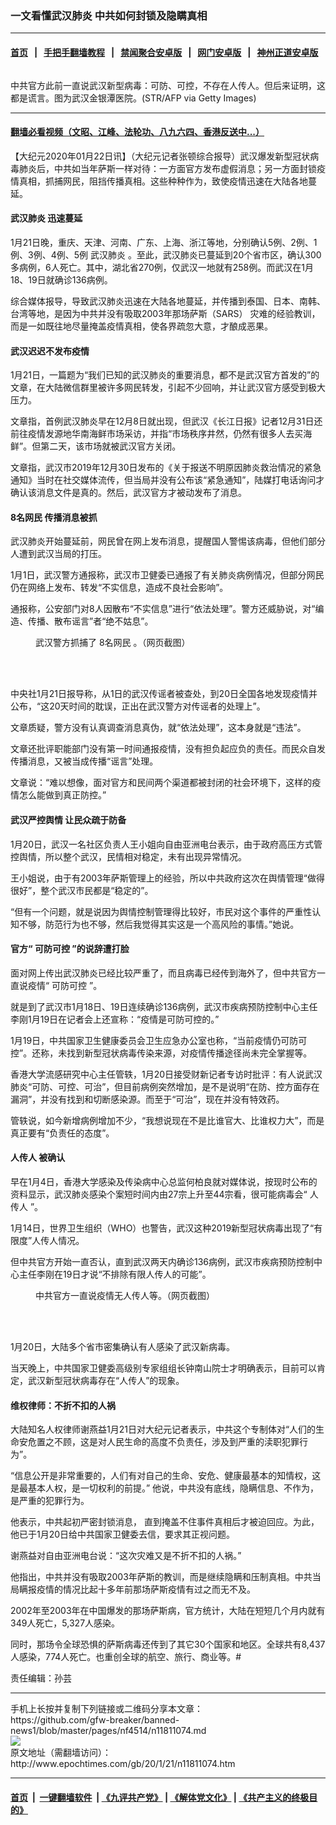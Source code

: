 ### 一文看懂武汉肺炎 中共如何封锁及隐瞒真相
------------------------

#### [首页](https://github.com/gfw-breaker/banned-news1/blob/master/README.md) &nbsp;&nbsp;|&nbsp;&nbsp; [手把手翻墙教程](https://github.com/gfw-breaker/guides/wiki) &nbsp;&nbsp;|&nbsp;&nbsp; [禁闻聚合安卓版](https://github.com/gfw-breaker/bn-android) &nbsp;&nbsp;|&nbsp;&nbsp; [网门安卓版](https://github.com/oGate2/oGate) &nbsp;&nbsp;|&nbsp;&nbsp; [神州正道安卓版](https://github.com/SzzdOgate/update) 



<div><img alt="" class="aligncenter wp-post-image" src="http://i.epochtimes.com/assets/uploads/2020/01/GettyImages-1194364592-600x400.jpg"/>
<div class="red16 caption">
 <p>
  中共官方此前一直说武汉新型病毒：可防、可控，不存在人传人。但后来证明，这都是谎言。图为武汉金银潭医院。(STR/AFP via Getty Images)
 </p>
</div>
</div><hr/>

#### [翻墙必看视频（文昭、江峰、法轮功、八九六四、香港反送中...）](http://167.172.214.107/home.html)

<div><p>
 【大纪元2020年01月22日讯】（大纪元记者张顿综合报导）武汉爆发新型冠状病毒肺炎后，中共如当年萨斯一样对待：一方面官方发布虚假消息；另一方面封锁疫情真相，抓捕网民，阻挡传播真相。这些种种作为，致使疫情迅速在大陆各地蔓延。
</p>
<h4>
 <strong>
  <ok href="http://www.epochtimes.com/gb/tag/%E6%AD%A6%E6%B1%89%E8%82%BA%E7%82%8E.html">
   武汉肺炎
  </ok>
  迅速蔓延
 </strong>
</h4>
<p>
 1月21日晚，重庆、天津、河南、广东、上海、浙江等地，分别确认5例、2例、1例、3例、4例、5例
 <ok href="http://www.epochtimes.com/gb/tag/%E6%AD%A6%E6%B1%89%E8%82%BA%E7%82%8E.html">
  武汉肺炎
 </ok>
 。至此，武汉肺炎已蔓延到20个省市区，确认300多病例，6人死亡。其中，湖北省270例，仅武汉一地就有258例。而武汉在1月18、19日就确诊136病例。
</p>
<p>
 综合媒体报导，导致武汉肺炎迅速在大陆各地蔓延，并传播到泰国、日本、南韩、台湾等地，是因为中共并没有吸取2003年那场萨斯（SARS） 灾难的经验教训，而是一如既往地尽量掩盖疫情真相，使各界疏忽大意，才酿成恶果。
</p>
<h4>
 <strong>
  武汉迟迟不发布疫情
 </strong>
</h4>
<p>
 1月21日，一篇题为“我们已知的武汉肺炎的重要消息，都不是武汉官方首发的”的文章，在大陆微信群里被许多网民转发，引起不少回响，并让武汉官方感受到极大压力。
</p>
<p>
 文章指，首例武汉肺炎早在12月8日就出现，但武汉《长江日报》记者12月31日还前往疫情发源地华南海鲜市场采访，并指“市场秩序井然，仍然有很多人去买海鲜”。但第二天，该市场就被武汉官方关闭。
</p>
<p>
 文章指，武汉市2019年12月30日发布的《关于报送不明原因肺炎救治情况的紧急通知》当时在社交媒体流传，但当局并没有公布该“紧急通知”，陆媒打电话询问才确认该消息文件是真的。然后，武汉官方才被动发布了消息。
</p>
<h4>
 <strong>
  <ok href="http://www.epochtimes.com/gb/tag/8%E5%90%8D%E7%BD%91%E6%B0%91.html">
   8名网民
  </ok>
  传播消息被抓
 </strong>
</h4>
<p>
 武汉肺炎开始蔓延前，网民曾在网上发布消息，提醒国人警惕该病毒，但他们部分人遭到武汉当局的打压。
</p>
<p>
 1月1日，武汉警方通报称，武汉市卫健委已通报了有关肺炎病例情况，但部分网民仍在网络上发布、转发“不实信息，造成不良社会影响”。
</p>
<p>
 通报称，公安部门对8人因散布“不实信息”进行“依法处理”。警方还威胁说，对“编造、传播、散布谣言”者“绝不姑息”。
</p>
<figure class="wp-caption aligncenter" id="attachment_11811278" style="width: 543px">
 <ok href="http://i.epochtimes.com/assets/uploads/2020/01/75a2073244e451f5cf8b92b9a3a4ce7d.jpg">
  <img alt="" class="wp-image-11811278" src="http://i.epochtimes.com/assets/uploads/2020/01/75a2073244e451f5cf8b92b9a3a4ce7d-600x526.jpg"/>
 </ok>
 <br/><figcaption class="wp-caption-text">
  武汉警方抓捕了
  <ok href="http://www.epochtimes.com/gb/tag/8%E5%90%8D%E7%BD%91%E6%B0%91.html">
   8名网民
  </ok>
  。（网页截图）
 </figcaption><br/>
</figure><br/>
<p>
 中央社1月21日报导称，从1日的武汉传谣者被查处，到20日全国各地发现疫情并公布，“这20天时间的耽误，正出在武汉警方对传谣者的处理上”。
</p>
<p>
 文章质疑，警方没有认真调查消息真伪，就“依法处理”，这本身就是“违法”。
</p>
<p>
 文章还批评职能部门没有第一时间通报疫情，没有担负起应负的责任。而民众自发传播消息，又被当成传播“谣言”处理。
</p>
<p>
 文章说：“难以想像，面对官方和民间两个渠道都被封闭的社会环境下，这样的疫情怎么能做到真正防控。”
</p>
<h4>
 <strong>
  武汉严控舆情 让民众疏于防备
 </strong>
</h4>
<p>
 1月20日，武汉一名社区负责人王小姐向自由亚洲电台表示，由于政府高压方式管控舆情，所以整个武汉，民情相对稳定，未有出现异常情况。
</p>
<p>
 王小姐说，由于有2003年萨斯管理上的经验，所以中共政府这次在舆情管理“做得很好”，整个武汉市民都是“稳定的”。
</p>
<p>
 “但有一个问题，就是说因为舆情控制管理得比较好，市民对这个事件的严重性认知不够，防范行为也不够，然后我觉得其实这是一个高风险的事情。”她说。
</p>
<h4>
 <strong>
  官方“
  <ok href="http://www.epochtimes.com/gb/tag/%E5%8F%AF%E9%98%B2%E5%8F%AF%E6%8E%A7.html">
   可防可控
  </ok>
  ”的说辞遭打脸
 </strong>
</h4>
<p>
 面对网上传出武汉肺炎已经比较严重了，而且病毒已经传到海外了，但中共官方一直说疫情“
 <ok href="http://www.epochtimes.com/gb/tag/%E5%8F%AF%E9%98%B2%E5%8F%AF%E6%8E%A7.html">
  可防可控
 </ok>
 ”。
</p>
<p>
 就是到了武汉市1月18日、19日连续确诊136病例，武汉市疾病预防控制中心主任李刚1月19日在记者会上还宣称：“疫情是可防可控的。”
</p>
<p>
 1月19日，中共国家卫生健康委员会卫生应急办公室也称，“当前疫情仍可防可控”。还称，未找到新型冠状病毒传染来源，对疫情传播途径尚未完全掌握等。
</p>
<p>
 香港大学流感研究中心主任管轶，1月20日接受财新记者专访时批评：有人说武汉肺炎“可防、可控、可治”，但目前病例突然增加，是不是说明“在防、控方面存在漏洞”，并没有找到和切断感染源。而至于“可治”，现在并没有特效药。
</p>
<p>
 管轶说，如今新增病例增加不少，“我想说现在不是比谁官大、比谁权力大”，而是真正要有“负责任的态度”。
</p>
<h4>
 <strong>
  <ok href="http://www.epochtimes.com/gb/tag/%E4%BA%BA%E4%BC%A0%E4%BA%BA.html">
   人传人
  </ok>
  被确认
 </strong>
</h4>
<p>
 早在1月4日，香港大学感染及传染病中心总监何柏良就对媒体说，按现时公布的资料显示，武汉肺炎感染个案短时间内由27宗上升至44宗看，很可能病毒会“
 <ok href="http://www.epochtimes.com/gb/tag/%E4%BA%BA%E4%BC%A0%E4%BA%BA.html">
  人传人
 </ok>
 ”。
</p>
<p>
 1月14日，世界卫生组织（WHO）也警告，武汉这种2019新型冠状病毒出现了“有限度”人传人情况。
</p>
<p>
 但中共官方开始一直否认，直到武汉两天内确诊136病例，武汉市疾病预防控制中心主任李刚在19日才说“不排除有限人传人的可能”。
</p>
<figure class="wp-caption aligncenter" id="attachment_11811281" style="width: 542px">
 <ok href="http://i.epochtimes.com/assets/uploads/2020/01/c335fd3c5caf860e031089a240f1e5c4.jpeg">
  <img alt="" class="wp-image-11811281" src="http://i.epochtimes.com/assets/uploads/2020/01/c335fd3c5caf860e031089a240f1e5c4-600x694.jpeg"/>
 </ok>
 <br/><figcaption class="wp-caption-text">
  中共官方一直说疫情无人传人等。（网页截图）
 </figcaption><br/>
</figure><br/>
<p>
 1月20日，大陆多个省市密集确认有人感染了武汉新病毒。
</p>
<p>
 当天晚上，中共国家卫健委高级别专家组组长钟南山院士才明确表示，目前可以肯定，武汉新型冠状病毒存在“人传人”的现象。
</p>
<h4>
 <strong>
  维权律师：不折不扣的人祸
 </strong>
</h4>
<p>
 大陆知名人权律师谢燕益1月21日对大纪元记者表示，中共这个专制体对“人们的生命安危置之不顾，这是对人民生命的高度不负责任，涉及到严重的渎职犯罪行为”。
</p>
<p>
 “信息公开是非常重要的，人们有对自己的生命、安危、健康最基本的知情权，这是最基本人权，是一切权利的前提。” 他说，中共没有底线，隐瞒信息、不作为，是严重的犯罪行为。
</p>
<p>
 他表示，中共起初严密封锁消息， 直到掩盖不住事件真相后才被迫回应。为此，他已于1月20日给中共国家卫健委去信，要求其正视问题。
</p>
<p>
 谢燕益对自由亚洲电台说：“这次灾难又是不折不扣的人祸。”
</p>
<p>
 他指出，中共并没有吸取2003年萨斯的教训，而是继续隐瞒和压制真相。中共当局瞒报疫情的情况比起十多年前那场萨斯疫情有过之而无不及。
</p>
<p>
 2002年至2003年在中国爆发的那场萨斯病，官方统计，大陆在短短几个月内就有349人死亡，5,327人感染。
</p>
<p>
 同时，那场令全球恐惧的萨斯病毒还传到了其它30个国家和地区。全球共有8,437人感染，774人死亡。也重创全球的航空、旅行、商业等。#
</p>
<p>
 责任编辑：孙芸
</p>
</div>
<hr/>
手机上长按并复制下列链接或二维码分享本文章：<br/>
https://github.com/gfw-breaker/banned-news1/blob/master/pages/nf4514/n11811074.md <br/>
<a href='https://github.com/gfw-breaker/banned-news1/blob/master/pages/nf4514/n11811074.md'><img src='https://github.com/gfw-breaker/banned-news1/blob/master/pages/nf4514/n11811074.md.png'/></a> <br/>
原文地址（需翻墙访问）：http://www.epochtimes.com/gb/20/1/21/n11811074.htm


------------------------
#### [首页](https://github.com/gfw-breaker/banned-news1/blob/master/README.md) &nbsp;|&nbsp; [一键翻墙软件](https://github.com/gfw-breaker/nogfw/blob/master/README.md) &nbsp;| [《九评共产党》](https://github.com/gfw-breaker/9ping.md/blob/master/README.md#九评之一评共产党是什么) | [《解体党文化》](https://github.com/gfw-breaker/jtdwh.md/blob/master/README.md) | [《共产主义的终极目的》](https://github.com/gfw-breaker/gczydzjmd.md/blob/master/README.md)


<img src='http://gfw-breaker.win/banned-news/pages/nf4514/n11811074.md' width='0px' height='0px'/>